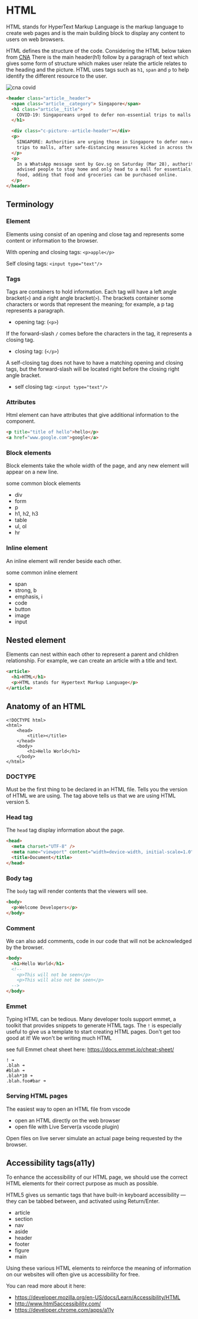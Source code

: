 # HTML

HTML stands for HyperText Markup Language is the markup language to create web pages and is the main building block to display any content to users on web browsers.

HTML defines the structure of the code. Considering the HTML below taken from [CNA](https://www.channelnewsasia.com/news/singapore/covid-19-singapore-defer-non-essential-trips-malls-12585604) There is the main header(h1) follow by a paragraph of text which gives some form of structure which makes user relate the article relates to the heading and the picture. HTML uses tags such as `h1`, `span` and `p` to help identify the different resource to the user.

![cna covid](_media/cna-covid.png)

```html
<header class="article__header">
  <span class="article__category"> Singapore</span>
  <h1 class="article__title">
    COVID-19: Singaporeans urged to defer non-essential trips to malls
  </h1>

  <div class="c-picture--article-header"></div>
  <p>
    SINGAPORE: Authorities are urging those in Singapore to defer non-essential
    trips to malls, after safe-distancing measures kicked in across the country.
  </p>
  <p>
    In a WhatsApp message sent by Gov.sg on Saturday (Mar 28), authorities
    advised people to stay home and only head to a mall for essentials, such as
    food, adding that food and groceries can be purchased online.
  </p>
</header>
```

## Terminology

### Element

Elements using consist of an opening and close tag and represents some content or information to the browser.

With opening and closing tags:
`<p>apple</p>`

Self closing tags:
`<input type="text"/>`

### Tags

Tags are containers to hold information. Each tag will have a left angle bracket(`<`) and a right angle bracket(`>`). The brackets container some characters or words that represent the meaning; for example, a p tag represents a paragraph.

- opening tag: (`<p>`)

If the forward-slash `/` comes before the characters in the tag, it represents a closing tag.

- closing tag: (`</p>`)

A self-closing tag does not have to have a matching opening and closing tags, but the forward-slash will be located right before the closing right angle bracket.

- self closing tag: `<input type="text"/>`

### Attributes

Html element can have attributes that give additional information to the component.

```html
<p title="title of hello">hello</p>
<a href="www.google.com">google</a>
```

### Block elements

Block elements take the whole width of the page, and any new element will appear on a new line.

some common block elements

- div
- form
- p
- h1, h2, h3
- table
- ul, ol
- hr

### Inline element

An inline element will render beside each other.

some common inline element

- span
- strong, b
- emphasis, i
- code
- button
- image
- input

## Nested element

Elements can nest within each other to represent a parent and children relationship. For example, we can create an article with a title and text.

```html
<article>
  <h1>HTML</h1>
  <p>HTML stands for Hypertext Markup Language</p>
</article>
```

## Anatomy of an HTML

```
<!DOCTYPE html>
<html>
    <head>
        <title></title>
    </head>
    <body>
        <h1>Hello World</h1>
    </body>
</html>
```

### DOCTYPE

Must be the first thing to be declared in an HTML file. Tells you the version of HTML we are using. The tag above tells us that we are using HTML version 5.

### Head tag

The `head` tag display information about the page.

```html
<head>
  <meta charset="UTF-8" />
  <meta name="viewport" content="width=device-width, initial-scale=1.0" />
  <title>Document</title>
</head>
```

### Body tag

The `body` tag will render contents that the viewers will see.

```html
<body>
  <p>Welcome Developers</p>
</body>
```

### Comment

We can also add comments, code in our code that will not be acknowledged by the browser.

```html
<body>
  <h1>Hello World</h1>
  <!-- 
    <p>This will not be seen</p>
    <p>This will also not be seen</p>
  -->
</body>
```

### Emmet

Typing HTML can be tedious. Many developer tools support emmet, a toolkit that provides snippets to generate HTML tags.
The `!` is especially useful to give us a template to start creating HTML pages. Don't get too good at it! We won't be writing much HTML

see full Emmet cheat sheet here: https://docs.emmet.io/cheat-sheet/

```
! ➜
.blah ➜
#blah ➜
.blah*10 ➜
.blah.foo#bar ➜
```

### Serving HTML pages

The easiest way to open an HTML file from vscode

- open an HTML directly on the web browser
- open file with Live Server(a vscode plugin)

Open files on live server simulate an actual page being requested by the browser.

## Accessibility tags(a11y)

To enhance the accessibility of our HTML page, we should use the correct HTML elements for their correct purpose as much as possible.

HTML5 gives us semantic tags that have built-in keyboard accessibility — they can be tabbed between, and activated using Return/Enter.

- article
- section
- nav
- aside
- header
- footer
- figure
- main

Using these various HTML elements to reinforce the meaning of information on our websites will often give us accessibility for free.

You can read more about it here:

- https://developer.mozilla.org/en-US/docs/Learn/Accessibility/HTML
- http://www.html5accessibility.com/
- https://developer.chrome.com/apps/a11y
